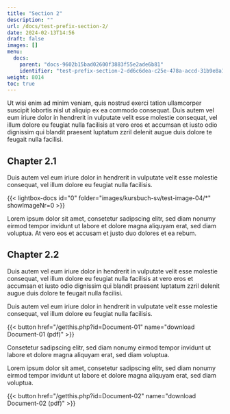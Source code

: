 ```yaml
---
title: "Section 2"
description: ""
url: /docs/test-prefix-section-2/
date: 2024-02-13T14:56
draft: false
images: []
menu:
  docs:
    parent: "docs-9602b15bad02600f3883f55e2ade6b81"
    identifier: "test-prefix-section-2-dd6c6dea-c25e-478a-accd-31b9e8a113c9"
weight: 8014
toc: true
---
```


Ut wisi enim ad minim veniam, quis nostrud exerci tation ullamcorper suscipit lobortis nisl ut aliquip ex ea commodo consequat. Duis autem vel eum iriure dolor in hendrerit in vulputate velit esse molestie consequat, vel illum dolore eu feugiat nulla facilisis at vero eros et accumsan et iusto odio dignissim qui blandit praesent luptatum zzril delenit augue duis dolore te feugait nulla facilisi.   

## Chapter 2.1

Duis autem vel eum iriure dolor in hendrerit in vulputate velit esse molestie consequat, vel illum dolore eu feugiat nulla facilisis.   

{{< lightbox-docs id="0" folder="images/kursbuch-sv/test-image-04/*" showImageNr=0 >}}

Lorem ipsum dolor sit amet, consetetur sadipscing elitr, sed diam nonumy eirmod tempor invidunt ut labore et dolore magna aliquyam erat, sed diam voluptua. At vero eos et accusam et justo duo dolores et ea rebum. 

## Chapter 2.2

Duis autem vel eum iriure dolor in hendrerit in vulputate velit esse molestie consequat, vel illum dolore eu feugiat nulla facilisis at vero eros et accumsan et iusto odio dignissim qui blandit praesent luptatum zzril delenit augue duis dolore te feugait nulla facilisi. 

Duis autem vel eum iriure dolor in hendrerit in vulputate velit esse molestie consequat, vel illum dolore eu feugiat nulla facilisis.   

{{< button href="/getthis.php?id=Document-01" name="download Document-01 (pdf)" >}}

Consetetur sadipscing elitr, sed diam nonumy eirmod tempor invidunt ut labore et dolore magna aliquyam erat, sed diam voluptua.

Lorem ipsum dolor sit amet, consetetur sadipscing elitr, sed diam nonumy eirmod tempor invidunt ut labore et dolore magna aliquyam erat, sed diam voluptua.

{{< button href="/getthis.php?id=Document-02" name="download Document-02 (pdf)" >}}